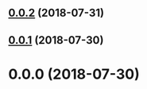 <a name="0.0.2"></a>
## [0.0.2](https://github.com/leonardochaia/timoneer/compare/v0.0.1...v0.0.2) (2018-07-31)



<a name="0.0.1"></a>
## [0.0.1](https://github.com/leonardochaia/timoneer/compare/v0.0.0...v0.0.1) (2018-07-30)



<a name="0.0.0"></a>
# 0.0.0 (2018-07-30)



